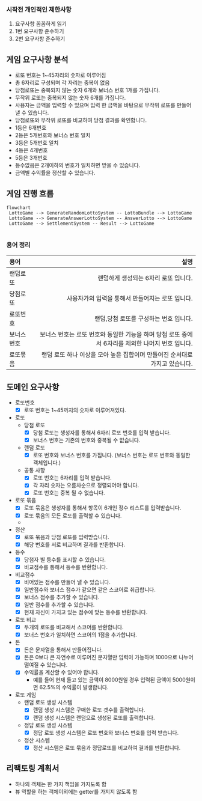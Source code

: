 ### 시작전 개인적인 제한사항

1. 요구사항 꼼꼼하게 읽기
2. 1번 요구사항 준수하기
3. 2번 요구사항 준수하기

## 게임 요구사항 분석

- 로또 번호는 1~45자리의 숫자로 이루어짐
- 총 6자리로 구성되며 각 자리는 중복이 없음
- 당첨로또는 중복되지 않는 숫자 6개와 보너스 번호 1개를 가집니다.
- 무작위 로또는 중복되지 않는 숫자 6개를 가집니다.
- 사용자는 금액을 입력할 수 있으며 입력 한 금액을 바탕으로 무작위 로또를 만들어 낼 수 있습니다.
- 당첨로또와 무작위 로또를 비교하여 당첨 결과를 확인합니다.
- 1등은 6개번호
- 2등은 5개번호와 보너스 번호 일치
- 3등은 5개번호 일치
- 4등은 4개번호
- 5등은 3개번호
- 등수없음은 2개이하의 번호가 일치하면 받을 수 있습니다.
- 금액별 수익률을 정산할 수 있습니다.

## 게임 진행 흐름

```mermaid
flowchart
 LottoGame --> GenerateRandomLottoSystem -- LottoBundle --> LottoGame
 LottoGame --> GenerateAnswerLottoSystem -- AnswerLotto --> LottoGame
 LottoGame --> SettlementSystem -- Result --> LottoGame
 
```

### 용어 정리

| 용어   |                                                        설명 |      
|:-----|----------------------------------------------------------:|
| 랜덤로또 |                                     랜덤하게 생성되는 6자리 로또 입니다. | 
| 당첨로또 |                               사용자가의 입력을 통해서 만들어지는 로또 입니다. | 
| 로또번호 |                                    랜덤,당첨 로또를 구성하는 번호 입니다. | 
| 보너스번호 |  보너스 번호는 로또 번호와 동일한 기능을 하며 당첨 로또 중에서 6자리를 제외한 나머지 번호 입니다. |
| 로또묶음 |               랜덤 로또 하나 이상을 모아 높은 집합이며 만들어진 순서대로 가지고 있습니다. |

## 도메인 요구사항

- 로또번호
    - [x] 로또 번호는 1~45까지의 숫자로 이루어져있다.
- 로또
    - 당첨 로또
        - [x] 당첨 로또는 생성자를 통해서 6자리 로또 번호를 입력 받습니다.
        - [x] 보너스 번호는 기존의 번호와 중복될 수 없습니다.
    - 랜덤 로또
        - [x] 로또 번호와 보너스 번호를 가집니다. (보너스 번호는 로또 번호와 동일한 객체입니다.)
    - 공통 사항
        - [x] 로또 번호는 6자리를 입력 받습니다.
        - [x] 각 자리 숫자는 오름차순으로 정렬되어야 합니다.
        - [x] 로또 번호는 중복 될 수 없습니다.
- 로또 묶음
    - [x] 로또 묶음은 생성자를 통해서 항목이 6개인 정수 리스트를 입력받습니다.
    - [x] 로또 묶음의 모든 로또를 출력할 수 있습니다.
    -
- 정산
    - [x] 로또 묶음과 당첨 로또를 입력받습니다.
    - [x] 해당 번호를 서로 비교하며 결과를 반환합니다.
- 등수
    - [x] 당첨자 별 등수를 표시할 수 있습니다.
    - [x] 비교점수를 통해서 등수를 반환합니다.
- 비교점수
    - [x] 비어있는 점수를 만들어 낼 수 있습니다.
    - [x] 일반점수와 보너스 점수가 같으면 같은 스코어로 취급합니다.
    - [x] 보너스 점수를 추가할 수 있습니다.
    - [x] 일반 점수를 추가할 수 있습니다.
    - [x] 현재 자신이 가지고 있는 점수에 맞는 등수를 반환합니다.
- 로또 비교
    - [x] 두개의 로또를 비교해서 스코어를 반환합니다.
    - [x] 보너스 번호가 일치하면 스코어의 1점을 추가합니다.

- 돈
    - [X] 돈은 문자열을 통해서 만들어집니다.
    - [X] 돈은 0보다 큰 자연수로 이루어진 문자열만 입력이 가능하며 1000으로 나누어 떨여질 수 있습니다.
    - [X] 수익률을 계산할 수 있어야 합니다.
        - 예를 들어 현재 들고 있는 금액이 8000원일 경우 입력된 금액이 5000원이면 62.5%의 수익률이 발생합니다.
- 로또 게임
    - 랜덤 로또 생성 시스템
        - [x] 랜덤 생성 시스템은 구매한 로또 갯수를 출력합니다.
        - [x] 랜덤 생성 시스템은 랜덤으로 생성된 로또를 출력합니다.
    - 정답 로또 생성 시스템
        - [x] 정답 로또 생성 시스템은 로또 번호와 보너스 번호를 입력 받습니다.
    - 정산 시스템
        - [x] 정산 시스템은 로또 묶음과 정답로또를 비교하여 결과를 반환합니다.

## 리팩토링 계획서

- 하나의 객체는 한 가지 책임을 가지도록 함
- 뷰 역할을 하는 객체이외에는 getter를 가지지 않도록 함